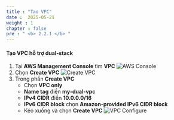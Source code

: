 ```yaml
---
title : "Tạo VPC"
date :  2025-05-21 
weight : 1
chapter : false
pre : " <b> 2.2.1 </b> "
---
```


#### Tạo VPC hỗ trợ dual-stack
1. Tại **AWS Management Console** tìm **VPC**
    ![AWS Console](/images/2-Setup-Resource/2.2-CreateVPC/2.2.1-VPC/0001-AWSConsole.png)
2. Chọn **Create VPC**
    ![Create VPC](/images/2-Setup-Resource/2.2-CreateVPC/2.2.1-VPC/0002-CreateVPC.png)
3. Trong phần **Create VPC**
    - Chọn **VPC only**
    - **Name tag** điền **my-dual-vpc**
    - **IPv4 CIDR** điền **10.0.0.0/16**
    - **IPv6 CIDR block** chọn **Amazon-provided IPv6 CIDR block**
    - Kéo xuống và chọn **Create VPC**
    ![VPC Configure](/images/2-Setup-Resource/2.2-CreateVPC/2.2.1-VPC/0003-VPCConfigure.png)
